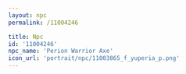 ```yaml
---
layout: npc
permalink: /11004246

title: Npc
id: '11004246'
npc_name: 'Perion Warrior Axe'
icon_url: 'portrait/npc/11003865_f_yuperia_p.png'
---
```

